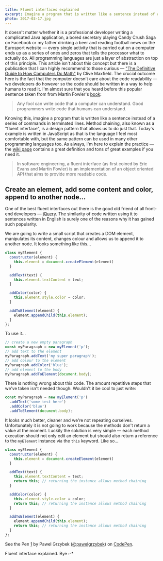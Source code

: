 ```yaml
---
title: Fluent interfaces explained
excerpt: Imagine a program that is written like a sentence instead of a series of separated command blocks — the technique of method chaining is the answer.
photo: 2017-03-17.jpg
---
```


It doesn't matter whether it is a professional developer writing a complicated Java application, a bored secretary playing Candy Crush Saga on Facebook or my father drinking a beer and reading football news on the Eurosport website — every single activity that is carried out on a computer ends up as a series of ones and zeros that tells the processor what to actually do. All programming languages are just a layer of abstraction on top of this principle. This article isn't about this concept but there is a publication that I can highly recommend to those curious — ["The Definitive Guide to How Computers Do Math"](https://www.amazon.com/Definitive-Guide-How-Computers-Math/dp/0471732788) by Clive Maxfield. The crucial outcome here is the fact that the computer doesn't care about the code readability — we developers do however so the code should be written in a way to help humans to read it. I'm almost sure that you heard before this popular sentence taken from from Martin Fowler's [book](https://www.amazon.co.uk/Refactoring-Improving-Design-Existing-Technology/dp/0201485672):

> Any fool can write code that a computer can understand. Good programmers write code that humans can understand.

Knowing this, imagine a program that is written like a sentence instead of a series of commands in terminated lines. Method chaining, also known as a "fluent interface", is a design pattern that allows us to do just that. Today's example is written in JavaScript as that is the language I feel most comfortable with, but the same pattern can be used in many other programming languages too. As always, I'm here to explain the practice — the [wiki page](https://en.wikipedia.org/wiki/Fluent_interface) contains a great definition and tons of great examples if you need it.

> In software engineering, a fluent interface (as first coined by Eric Evans and Martin Fowler) is an implementation of an object oriented API that aims to provide more readable code.

## Create an element, add some content and color, append to another node...

One of the best fluent interfaces out there is the good old friend of all front-end developers — [jQuery](https://jquery.com/). The similarity of code written using it to sentences written in English is surely one of the reasons why it has gained such popularity.

We are going to write a small script that creates a DOM element, manipulates its content, changes colour and allows us to append it to another node. It looks something like this...

```js
class myElement {
  constructor(element) {
    this.element = document.createElement(element)
  }

  addText(text) {
    this.element.textContent = text;
  }

  addColor(color) {
    this.element.style.color = color;
  }

  addToElement(element) {
    element.appendChild(this.element);
  }
};
```

To use it...

```js
// create a new empty paragraph
const myParagraph = new myElement('p');
// add text to the element
myParagraph.addText('my super paragraph');
// add colour to the element
myParagraph.addColor('blue');
// add element to the body
myParagraph.addToElement(document.body);
```

There is nothing wrong about this code. The amount repetitive steps that we've taken isn't needed though. Wouldn't it be cool to just write:

```js
const myParagraph = new myElement('p')
  .addText('some test here')
  .addColor('blue')
  .addToElement(document.body);
```

It looks much better, cleaner and we're not repeating ourselves. Unfortunately it is not going to work because the methods don't return a value at the moment. Luckily the solution is very simple — each method execution should not only edit an element but should also return a reference to the `myElement` instance via the `this` keyword. Like so...

```js
class myElement {
  constructor(element) {
    this.element = document.createElement(element)
  }

  addText(text) {
    this.element.textContent = text;
    return this; // returning the instance allows method chaining
  }

  addColor(color) {
    this.element.style.color = color;
    return this; // returning the instance allows method chaining
  }

  addToElement(element) {
    element.appendChild(this.element);
    return this; // returning the instance allows method chaining
  }
};
```

<p><p data-height="584" data-theme-id="dark" data-slug-hash="KWyPQq" data-default-tab="js,result" data-user="pawelgrzybek" data-embed-version="2" data-pen-title="1" class="codepen">See the Pen <a href="http://codepen.io/pawelgrzybek/pen/KWyPQq/">1</a> by Pawel Grzybek (<a href="http://codepen.io/pawelgrzybek">@pawelgrzybek</a>) on <a href="http://codepen.io">CodePen</a>.</p>
<script async src="https://production-assets.codepen.io/assets/embed/ei.js"></script></p>

Fluent interface explained. Bye :-*
